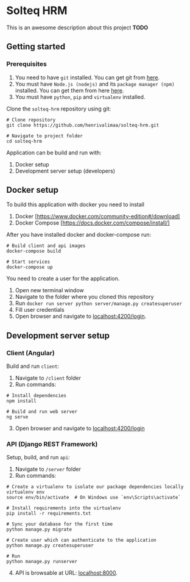 # Solteq HRM

This is an awesome description about this project **TODO**

## Getting started

### Prerequisites

1. You need to have `git` installed. You can get git from [here](https://git-scm.com/downloads).
2. You must have `Node.js (nodejs)` and its `package manager (npm)` installed. You can get them from here [here](https://nodejs.org/en/).
3. You must have `python`, `pip` and `virtualenv` installed.

Clone the `solteq-hrm` repository using git:

```console
# Clone repository
git clone https://github.com/henrivalimaa/solteq-hrm.git

# Navigate to project folder
cd solteq-hrm
``` 

Application can be build and run with:
1. Docker setup
2. Development server setup (developers)

## Docker setup

To build this application with docker you need to install
1. Docker [https://www.docker.com/community-edition#/download]
2. Docker Compose [https://docs.docker.com/compose/install/]

After you have installed docker and docker-compose run: 

```console
# Build client and api images
docker-compose build

# Start services
docker-compose up
```

You need to create a user for the application.
1. Open new terminal window
2. Navigate to the folder where you cloned this repository
3. Run `docker run server python server/manage.py createsuperuser`
4. Fill user credentials 
4. Open browser and navigate to [localhost:4200/login](localhost:4200/login).

## Development server setup

### Client (Angular)
 
Build and run `client`:
1. Navigate to `/client` folder
2. Run commands:

```console
# Install dependencies
npm install

# Build and run web server
ng serve
```
3. Open browser and navigate to [localhost:4200/login](localhost:4200/login)

### API (Django REST Framework)

Setup, build, and run `api`:
1. Navigate to `/server` folder
2. Run commands: 

```console
# Create a virtualenv to isolate our package dependencies locally
virtualenv env
source env/bin/activate  # On Windows use `env\Scripts\activate`

# Install requirements into the virtualenv
pip install -r requirements.txt

# Sync your database for the first time
python manage.py migrate

# Create user which can authenticate to the application
python manage.py createsuperuser

# Run
python manage.py runserver
```
4. API is browsable at URL: [localhost:8000](localhost:8000).
